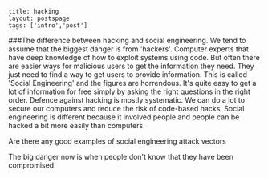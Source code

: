 ```
title: hacking
layout: postspage
tags: ['intro','post']

```

###The difference between hacking and social engineering.
We tend to assume that the biggest danger is from 'hackers'. Computer experts that have deep knowledge of how to exploit systems using code. But often there are easier ways for malicious users to get the information they need. They just need to find a way to get users to provide information.
This is called 'Social Engineering' and the figures are horrendous. It's quite easy to get a lot of information for free simply by asking the right questions in the right order.
Defence against hacking is mostly systematic. We can do a lot to secure our computers and reduce the risk of code-based hacks. Social engineering is different because it involved people  and people can be hacked a bit more easily than computers.

Are there any good examples of social engineering attack vectors

The big danger now is when people don't know that they have been compromised.